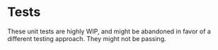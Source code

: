 # Tests

These unit tests are highly WIP, and might be abandoned in favor of a different
testing approach. They might not be passing.
